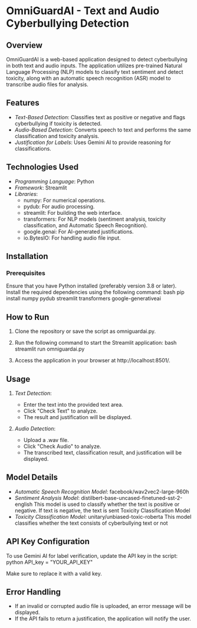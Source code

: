 # OmniGuardAI - Text and Audio Cyberbullying Detection

## Overview
OmniGuardAI is a web-based application designed to detect cyberbullying in both text and audio inputs. The application utilizes pre-trained Natural Language Processing (NLP) models to classify text sentiment and detect toxicity, along with an automatic speech recognition (ASR) model to transcribe audio files for analysis.

## Features
- *Text-Based Detection*: Classifies text as positive or negative and flags cyberbullying if toxicity is detected.
- *Audio-Based Detection*: Converts speech to text and performs the same classification and toxicity analysis.
- *Justification for Labels*: Uses Gemini AI to provide reasoning for classifications.

## Technologies Used
- *Programming Language*: Python
- *Framework*: Streamlit
- *Libraries*:
  - numpy: For numerical operations.
  - pydub: For audio processing.
  - streamlit: For building the web interface.
  - transformers: For NLP models (sentiment analysis, toxicity classification, and Automatic Speech Recognition).
  - google.genai: For AI-generated justifications.
  - io.BytesIO: For handling audio file input.

## Installation
### Prerequisites
Ensure that you have Python installed (preferably version 3.8 or later). Install the required dependencies using the following command:
bash
pip install numpy pydub streamlit transformers google-generativeai


## How to Run
1. Clone the repository or save the script as omniguardai.py.
2. Run the following command to start the Streamlit application:
bash
streamlit run omniguardai.py

3. Access the application in your browser at http://localhost:8501/.

## Usage
1. *Text Detection*:
   - Enter the text into the provided text area.
   - Click "Check Text" to analyze.
   - The result and justification will be displayed.

2. *Audio Detection*:
   - Upload a .wav file.
   - Click "Check Audio" to analyze.
   - The transcribed text, classification result, and justification will be displayed.

## Model Details
- *Automatic Speech Recognition Model*: facebook/wav2vec2-large-960h
- *Sentiment Analysis Model*: distilbert-base-uncased-finetuned-sst-2-english
   This model is used to classify whether the text is positive or negative. If text is negative, the text is sent Toxicity Classification Model
- *Toxicity Classification Model*: unitary/unbiased-toxic-roberta
   This model classifies whether the text consists of cyberbullying text or not

## API Key Configuration
To use Gemini AI for label verification, update the API key in the script:
python
API_key = "YOUR_API_KEY"

Make sure to replace it with a valid key.

## Error Handling
- If an invalid or corrupted audio file is uploaded, an error message will be displayed.
- If the API fails to return a justification, the application will notify the user.
